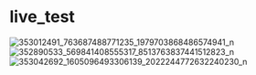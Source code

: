 # live_test


![353012491_763687488771235_1979703868486574941_n](https://github.com/Nahin-CDR/Ostad-Flutter-Course/assets/45636041/697ba022-9d95-4127-a412-b44c59289c10)
![352890533_569841408555317_8513763837441512823_n](https://github.com/Nahin-CDR/Ostad-Flutter-Course/assets/45636041/f19a21d9-02b3-449b-9088-4de53afd5477)
![353042692_1605096493306139_2022244772632240230_n](https://github.com/Nahin-CDR/Ostad-Flutter-Course/assets/45636041/393ce275-98d8-45a8-bbd6-90c11445ef1e)
